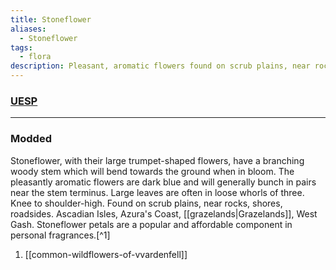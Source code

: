 ```yaml
---
title: Stoneflower
aliases:
  - Stoneflower
tags:
  - flora
description: Pleasant, aromatic flowers found on scrub plains, near rocks, shores, roadsides. Ascadian Isles, Azuras Coast, Grazelands and the West Gash.
---
```

### [UESP](https://en.uesp.net/wiki/Morrowind:Stoneflower_Petals)

***
### Modded
Stoneflower, with their large trumpet-shaped flowers, have a branching woody stem which will bend towards the ground when in bloom. The pleasantly aromatic flowers are dark blue and will generally bunch in pairs near the stem terminus. Large leaves are often in loose whorls of three. Knee to shoulder-high. Found on scrub plains, near rocks, shores, roadsides. Ascadian Isles, Azura's Coast, [[grazelands|Grazelands]], West Gash. Stoneflower petals are a popular and affordable component in personal fragrances.[^1]

1. [[common-wildflowers-of-vvardenfell]]